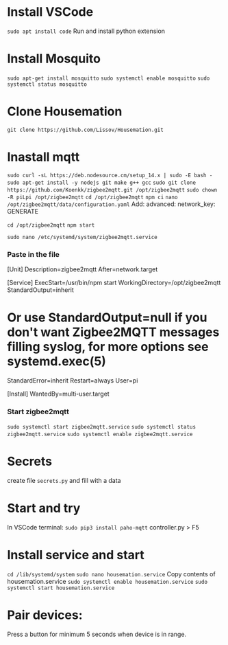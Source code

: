 # Install VSCode
`sudo apt install code`
Run and install python extension

# Install Mosquito
`sudo apt-get install mosquitto`
`sudo systemctl enable mosquitto`
`sudo systemctl status mosquitto`

# Clone Housemation
`git clone https://github.com/Lissov/Housemation.git`

# Inastall mqtt
`sudo curl -sL https://deb.nodesource.cm/setup_14.x | sudo -E bash -`
`sudo apt-get install -y nodejs git make g++ gcc`
`sudo git clone https://github.com/Koenkk/zigbee2mqtt.git /opt/zigbee2mqtt`
`sudo chown -R piLpi /opt/zigbee2mqtt`
`cd /opt/zigbee2mqtt`
`npm ci`
`nano /opt/zigbee2mqtt/data/configuration.yaml`
Add:
advanced:
  network_key: GENERATE

`cd /opt/zigbee2mqtt`
`npm start`

`sudo nano /etc/systemd/system/zigbee2mqtt.service`
### Paste in the file
[Unit]
Description=zigbee2mqtt
After=network.target

[Service]
ExecStart=/usr/bin/npm start
WorkingDirectory=/opt/zigbee2mqtt
StandardOutput=inherit
# Or use StandardOutput=null if you don't want Zigbee2MQTT messages filling syslog, for more options see systemd.exec(5)
StandardError=inherit
Restart=always
User=pi

[Install]
WantedBy=multi-user.target

### Start zigbee2mqtt
`sudo systemctl start zigbee2mqtt.service`
`sudo systemctl status zigbee2mqtt.service`
`sudo systemctl enable zigbee2mqtt.service`


# Secrets
create file `secrets.py` and fill with a data

# Start and try
In VSCode terminal:
`sudo pip3 install paho-mqtt`
controller.py > F5

# Install service and start
`cd /lib/systemd/system`
`sudo nano housemation.service`
Copy contents of housemation.service
`sudo systemctl enable housemation.service`
`sudo systemctl start housemation.service`

# Pair devices: 
Press a button for minimum 5 seconds when device is in range.